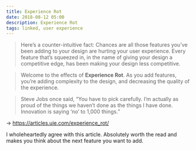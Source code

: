 ```yaml
---
title: Experience Rot
date: 2018-08-12 05:00
description: Experience Rot
tags: linked, user experience
---
```


> Here’s a counter-intuitive fact: Chances are all those features you’ve been adding to your design are hurting your user experience. Every feature that’s squeezed in, in the name of giving your design a competitive edge, has been making your design less competitive.

> Welcome to the effects of **Experience Rot**. As you add features, you’re adding complexity to the design, and decreasing the quality of the experience.

> Steve Jobs once said, “You have to pick carefully. I’m actually as proud of the things we haven’t done as the things I have done. Innovation is saying ‘no’ to 1,000 things.”

→ https://articles.uie.com/experience_rot/

I wholeheartedly agree with this article. Absolutely worth the read and makes you think about the next feature you want to add.
